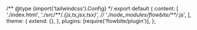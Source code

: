 /** @type {import('tailwindcss').Config} \*/
export default {
content: [
'./index.html',
'./src/**/_.{js,ts,jsx,tsx}',
// './node_modules/flowbite/\*\*/_.js',
],
theme: {
extend: {},
},
plugins: [require('flowbite/plugin')],
};
